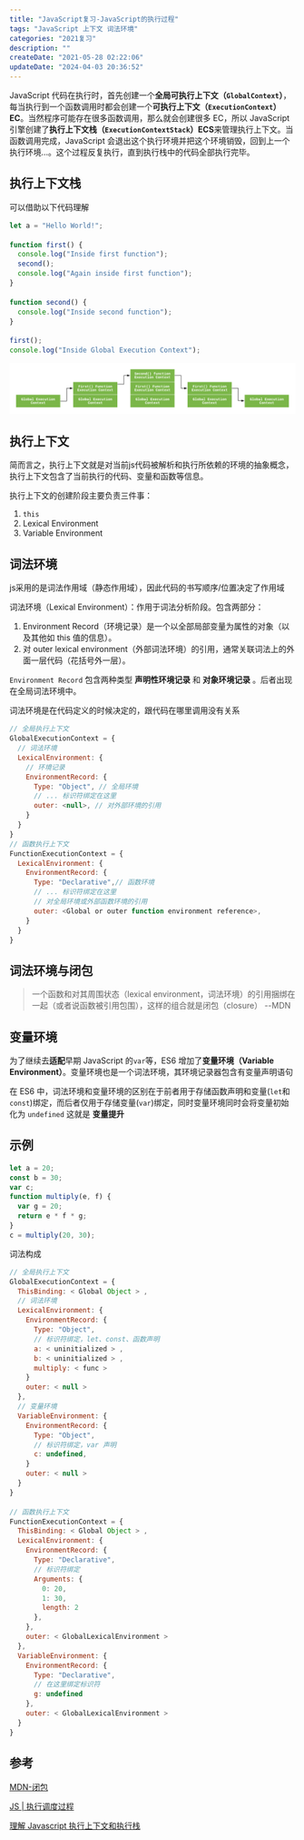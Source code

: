```yaml
---
title: "JavaScript复习-JavaScript的执行过程"
tags: "JavaScript 上下文 词法环境"
categories: "2021复习"
description: ""
createDate: "2021-05-28 02:22:06"
updateDate: "2024-04-03 20:36:52"
---
```


JavaScript 代码在执行时，首先创建一个**全局可执行上下文（`GlobalContext`）**，每当执行到一个函数调用时都会创建一个**可执行上下文（`ExecutionContext`）EC**。当然程序可能存在很多函数调用，那么就会创建很多 EC，所以 JavaScript 引擎创建了**执行上下文栈（`ExecutionContextStack`）ECS**来管理执行上下文。当函数调用完成，JavaScript 会退出这个执行环境并把这个环境销毁，回到上一个执行环境...。这个过程反复执行，直到执行栈中的代码全部执行完毕。

## 执行上下文栈

可以借助以下代码理解

```js
let a = "Hello World!";

function first() {
  console.log("Inside first function");
  second();
  console.log("Again inside first function");
}

function second() {
  console.log("Inside second function");
}

first();
console.log("Inside Global Execution Context");
```

![ecs](/img/ecs.png)

## 执行上下文

简而言之，执行上下文就是对当前js代码被解析和执行所依赖的环境的抽象概念，执行上下文包含了当前执行的代码、变量和函数等信息。

执行上下文的创建阶段主要负责三件事：

1. `this`
2. Lexical Environment
3. Variable Environment

## 词法环境

js采用的是词法作用域（静态作用域），因此代码的书写顺序/位置决定了作用域

词法环境（Lexical Environment）：作用于词法分析阶段。包含两部分：

1. Environment Record（环境记录）是一个以全部局部变量为属性的对象（以及其他如 this 值的信息）。
2. 对 outer lexical environment（外部词法环境）的引用，通常关联词法上的外面一层代码（花括号外一层）。

`Environment Record` 包含两种类型 **声明性环境记录** 和 **对象环境记录** 。后者出现在全局词法环境中。

词法环境是在代码定义的时候决定的，跟代码在哪⾥调⽤没有关系

```js
// 全局执⾏上下⽂
GlobalExecutionContext = {
  // 词法环境
  LexicalEnvironment: {
    // 环境记录
    EnvironmentRecord: {
      Type: "Object", // 全局环境
      // ... 标识符绑定在这⾥
      outer: <null>, // 对外部环境的引⽤
    }
  }
}
// 函数执⾏上下⽂
FunctionExecutionContext = {
  LexicalEnvironment: {
    EnvironmentRecord: {
      Type: "Declarative",// 函数环境
      // ... 标识符绑定在这⾥
      // 对全局环境或外部函数环境的引⽤
      outer: <Global or outer function environment reference>,
    }
  }
}
```

## 词法环境与闭包

> 一个函数和对其周围状态（lexical environment，词法环境）的引用捆绑在一起（或者说函数被引用包围），这样的组合就是闭包（closure） --MDN

## 变量环境

为了继续去**适配**早期 JavaScript 的`var`等，ES6 增加了**变量环境（Variable Environment）**。变量环境也是一个词法环境，其环境记录器包含有变量声明语句

在 ES6 中，词法环境和变量环境的区别在于前者用于存储函数声明和变量(`let`和`const`)绑定，而后者仅用于存储变量(`var`)绑定，同时变量环境同时会将变量初始化为 `undefined` 这就是 **变量提升**

## 示例

```js
let a = 20;
const b = 30;
var c;
function multiply(e, f) {
  var g = 20;
  return e * f * g;
}
c = multiply(20, 30);
```

词法构成

```js
// 全局执⾏上下⽂
GlobalExecutionContext = {
  ThisBinding: < Global Object > ,
  // 词法环境
  LexicalEnvironment: {
    EnvironmentRecord: {
      Type: "Object",
      // 标识符绑定，let、const、函数声明
      a: < uninitialized > ,
      b: < uninitialized > ,
      multiply: < func >
    }
    outer: < null >
  },
  // 变量环境
  VariableEnvironment: {
    EnvironmentRecord: {
      Type: "Object",
      // 标识符绑定，var 声明
      c: undefined,
    }
    outer: < null >
  }
}

// 函数执⾏上下⽂
FunctionExecutionContext = {
  ThisBinding: < Global Object > ,
  LexicalEnvironment: {
    EnvironmentRecord: {
      Type: "Declarative",
      // 标识符绑定
      Arguments: {
        0: 20,
        1: 30,
        length: 2
      },
    },
    outer: < GlobalLexicalEnvironment >
  },
  VariableEnvironment: {
    EnvironmentRecord: {
      Type: "Declarative",
      // 在这⾥绑定标识符
      g: undefined
    },
    outer: < GlobalLexicalEnvironment >
  }
}

```

## 参考

[MDN-闭包](https://developer.mozilla.org/zh-CN/docs/Web/JavaScript/Closures)

[JS | 执行调度过程](https://hondrytravis.github.io/docs/typescript/javascript_workflow/)

[理解 Javascript 执行上下文和执行栈](https://github.com/yued-fe/y-translation/blob/master/en/understanding-execution-context-and-execution-stack-in-javascript.md)

